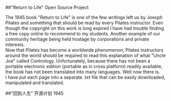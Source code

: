 ##"Return to Life" Open Source Project  

The 1945 book "Return to Life" is one of the few writings left us by Joesph Pilates and something that should be read by every Pilates instructor. Even though the copyright on this work is long expired I have had trouble finding a free copy online to recommend to my students. Another example of our community heritage being held hostage by corporations and private interests.  
Now that Pilates has become a worldwide phenomenon, Pilates instructors around the world should be required to read this explanation of what "Uncle Joe" called Contrology. Unfortunately, because there has not been a portable electronic edition (portable as in cross platform) readily available, the book has not been translated into many languages. Well now there is.  
I have put each page into a separate .txt file that can be easily downloaded, manipulated and translated.

##“回到人生” 开源计划
1945
